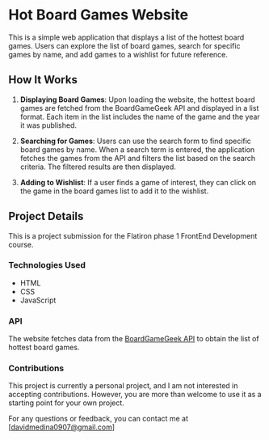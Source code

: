 # Hot Board Games Website

This is a simple web application that displays a list of the hottest board games. Users can explore the list of board games, search for specific games by name, and add games to a wishlist for future reference.

## How It Works

1. **Displaying Board Games**: Upon loading the website, the hottest board games are fetched from the BoardGameGeek API and displayed in a list format. Each item in the list includes the name of the game and the year it was published.

2. **Searching for Games**: Users can use the search form to find specific board games by name. When a search term is entered, the application fetches the games from the API and filters the list based on the search criteria. The filtered results are then displayed.

3. **Adding to Wishlist**: If a user finds a game of interest, they can click on the game in the board games list to add it to the wishlist. 

## Project Details

This is a project submission for the Flatiron phase 1 FrontEnd Development course. 

### Technologies Used

- HTML
- CSS
- JavaScript

### API

The website fetches data from the [BoardGameGeek API](https://boardgamegeek.com/xmlapi2/hot?boardgame) to obtain the list of hottest board games.

### Contributions

This project is currently a personal project, and I am not interested in accepting contributions. 
However, you are more than welcome to use it as a starting point for your own project. 

For any questions or feedback, you can contact me at [davidmedina0907@gmail.com]





